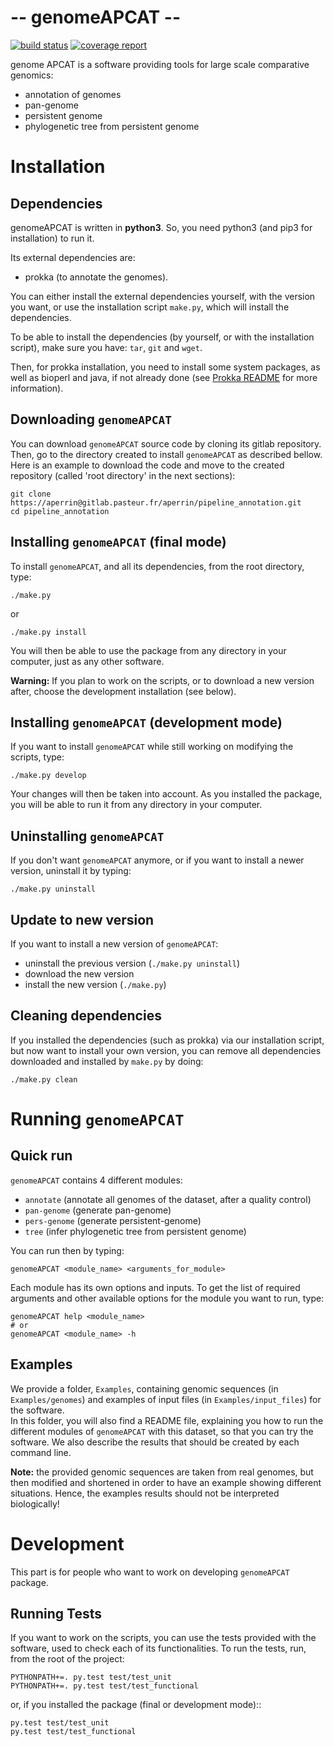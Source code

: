 # **-- genomeAPCAT --**

[![build status](https://gitlab.pasteur.fr/aperrin/pipeline_annotation/badges/master/build.svg)](https://gitlab.pasteur.fr/aperrin/pipeline_annotation/commits/master)
[![coverage report](https://gitlab.pasteur.fr/aperrin/pipeline_annotation/badges/master/coverage.svg)](http://aperrin.pages.pasteur.fr/pipeline_annotation/htmlcov)

genome APCAT is a software providing tools for large scale comparative genomics:
- annotation of genomes
- pan-genome
- persistent genome
- phylogenetic tree from persistent genome 


# Installation

## Dependencies

genomeAPCAT is written in **python3**. So, you need python3 (and pip3 for installation) to run it.

Its external dependencies are:
- prokka (to annotate the genomes). 

You can either install the external dependencies yourself, with the version you want, or use the installation script `make.py`, which will install the dependencies.

To be able to install the dependencies (by yourself, or with the installation script), make sure you have: `tar`, `git` and `wget`.

Then, for prokka installation, you need to install some system packages, as well as bioperl and java, if not already done (see [Prokka README](https://github.com/tseemann/prokka) for more information).

## Downloading `genomeAPCAT`

You can download `genomeAPCAT` source code by cloning its gitlab repository. Then, go to the directory created to install `genomeAPCAT` as described bellow. Here is an example to download the code and move to the created repository (called 'root directory' in the next sections):

    git clone https://aperrin@gitlab.pasteur.fr/aperrin/pipeline_annotation.git
    cd pipeline_annotation

## Installing `genomeAPCAT` (final mode)

To install `genomeAPCAT`, and all its dependencies, from the root directory, type:

    ./make.py 

or 

    ./make.py install

You will then be able to use the package from any directory in your computer,
just as any other software.

**Warning:** If you plan to work on the scripts, or to download a new version after, choose the development installation (see below).


## Installing `genomeAPCAT` (development mode)

If you want to install `genomeAPCAT` while still working on modifying the scripts, type:

    ./make.py develop

Your changes will then be taken into account. As you installed the package, you will be able to run it from any directory in your computer.

## Uninstalling `genomeAPCAT`

If you don't want `genomeAPCAT` anymore, or if you want to install a newer version, uninstall it by typing:

    ./make.py uninstall

## Update to new version

If you want to install a new version of `genomeAPCAT`:
- uninstall the previous version (`./make.py uninstall`)
- download the new version
- install the new version (`./make.py`)

## Cleaning dependencies

If you installed the dependencies (such as prokka) via our installation script, but now want to install your own version, you can remove all dependencies downloaded and installed by `make.py` by doing:

    ./make.py clean

# Running `genomeAPCAT`

## Quick run

`genomeAPCAT` contains 4 different modules: 
- `annotate` (annotate all genomes of the dataset, after a quality control)
- `pan-genome` (generate pan-genome)
- `pers-genome` (generate persistent-genome)
- `tree` (infer phylogenetic tree from persistent genome)

You can run then by typing:

    genomeAPCAT <module_name> <arguments_for_module>

Each module has its own options and inputs. To get the list of required arguments and other available options for the module you want to run, type: 

    genomeAPCAT help <module_name>
    # or 
    genomeAPCAT <module_name> -h

## Examples

We provide a folder, `Examples`, containing genomic sequences (in `Examples/genomes`) and examples of input files (in `Examples/input_files`) for the software.  
In this folder, you will also find a README file, explaining you how to run the different modules of `genomeAPCAT` with this dataset, so that you can try the software. We also describe the results that should be created by each command line.

**Note:** the provided genomic sequences are taken from real genomes, but then modified and shortened in order to have an example showing different situations. Hence, the examples results should not be interpreted biologically!

# Development

This part is for people who want to work on developing `genomeAPCAT` package.

## Running Tests

If you want to work on the scripts, you can use the tests provided with the software, used to check each of its functionalities. To run the tests, run, from the root of the project:

    PYTHONPATH+=. py.test test/test_unit
    PYTHONPATH+=. py.test test/test_functional

or, if you installed the package (final or development mode)::

    py.test test/test_unit
    py.test test/test_functional
